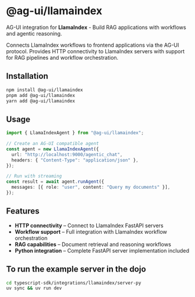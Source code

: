 # @ag-ui/llamaindex

AG-UI integration for **LlamaIndex** - Build RAG applications with workflows and agentic reasoning.

Connects LlamaIndex workflows to frontend applications via the AG-UI protocol. Provides HTTP connectivity to LlamaIndex servers with support for RAG pipelines and workflow orchestration.

## Installation

```bash
npm install @ag-ui/llamaindex
pnpm add @ag-ui/llamaindex
yarn add @ag-ui/llamaindex
```

## Usage

```ts
import { LlamaIndexAgent } from "@ag-ui/llamaindex";

// Create an AG-UI compatible agent
const agent = new LlamaIndexAgent({
  url: "http://localhost:9000/agentic_chat",
  headers: { "Content-Type": "application/json" },
});

// Run with streaming
const result = await agent.runAgent({
  messages: [{ role: "user", content: "Query my documents" }],
});
```

## Features

- **HTTP connectivity** – Connect to LlamaIndex FastAPI servers
- **Workflow support** – Full integration with LlamaIndex workflow orchestration
- **RAG capabilities** – Document retrieval and reasoning workflows
- **Python integration** – Complete FastAPI server implementation included

## To run the example server in the dojo

```bash
cd typescript-sdk/integrations/llamaindex/server-py
uv sync && uv run dev
```
